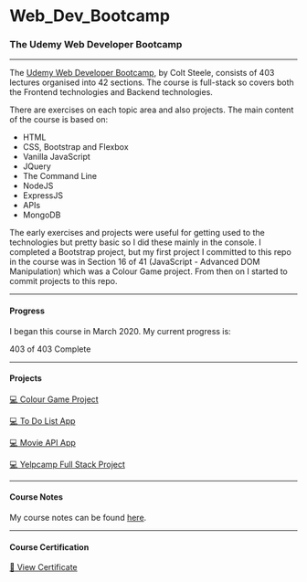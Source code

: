 # Web_Dev_Bootcamp

### The Udemy Web Developer Bootcamp

---

The [Udemy Web Developer Bootcamp](https://www.udemy.com/course/the-web-developer-bootcamp/), by Colt Steele, consists of 403 lectures organised into 42 sections. The course is full-stack so covers both the Frontend technologies and Backend technologies. 

There are exercises on each topic area and also projects. The main content of the course is based on:
* HTML
* CSS, Bootstrap and Flexbox
* Vanilla JavaScript
* JQuery
* The Command Line
* NodeJS
* ExpressJS
* APIs
* MongoDB

The early exercises and projects were useful for getting used to the technologies but pretty basic so I did these mainly in the console. I completed a Bootstrap project, but my first project I committed to this repo in the course was in Section 16 of 41 (JavaScript - Advanced DOM Manipulation) which was a Colour Game project. From then on I started to commit projects to this repo.

---

#### Progress

I began this course in March 2020. My current progress is:

403 of 403 Complete

---

#### Projects

[:computer: Colour Game Project](https://github.com/CameronPaton/Web_Dev_Bootcamp/tree/master/Colour%20Game)

[:computer: To Do List App](https://github.com/CameronPaton/Web_Dev_Bootcamp/tree/master/jQuery_To_Do)

[:computer: Movie API App](https://github.com/CameronPaton/Web_Dev_Bootcamp/tree/master/movie_search_app)

[:computer: Yelpcamp Full Stack Project]()

---

#### Course Notes

My course notes can be found [here](url).

---

#### Course Certification

[:scroll: View Certificate](https://github.com/CameronPaton/Images-Portfolio/blob/master/Udemy_Web_Dev_Bootcamp.jpg?raw=true)





